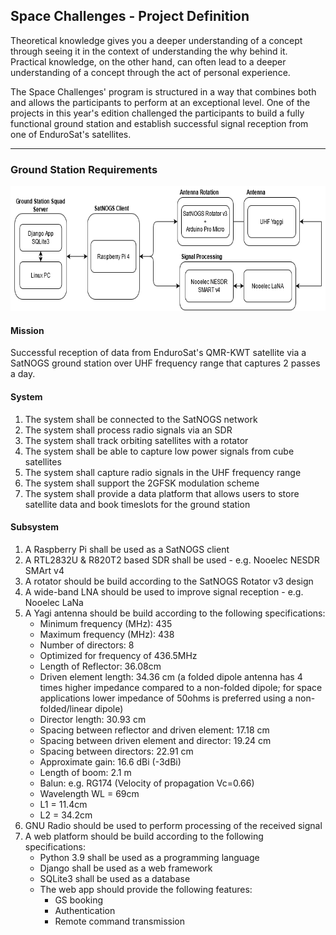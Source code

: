 ## Space Challenges - Project Definition

Theoretical knowledge gives you a deeper understanding of a concept through seeing it in the context of understanding the why behind it.
Practical knowledge, on the other hand, can often lead to a deeper understanding of a concept through the act of personal experience.

The Space Challenges' program is structured in a way that combines both and allows the participants to perform at an exceptional level.
One of the projects in this year's edition challenged the participants to build a fully functional ground station and establish successful signal reception from one of EnduroSat's satellites.

---

### Ground Station Requirements

<img src="https://raw.githubusercontent.com/Silverlined/silverlined.github.io/main/res/diagram.png" alt="Block Diagram" width="700" height="200"> 

#### Mission

Successful reception of data from EnduroSat's QMR-KWT satellite via a SatNOGS ground station over UHF frequency range that captures 2 passes a day.

#### System

1. The system shall be connected to the SatNOGS network
2. The system shall process radio signals via an SDR
3. The system shall track orbiting satellites with a rotator
4. The system shall be able to capture low power signals from cube satellites
5. The system shall capture radio signals in the UHF frequency range
6. The system shall support the 2GFSK modulation scheme
7. The system shall provide a data platform that allows users to store satellite data and book timeslots for the ground station

#### Subsystem

1. A Raspberry Pi shall be used as a SatNOGS client
2. A RTL2832U & R820T2 based SDR shall be used - e.g. Nooelec NESDR SMArt v4
3. A rotator should be build according to the SatNOGS Rotator v3 design
4. A wide-band LNA should be used to improve signal reception - e.g. Nooelec LaNa
5. A Yagi antenna should be build according to the following specifications:
	- Minimum frequency (MHz): 435 
	- Maximum frequency (MHz): 438 
	- Number of directors: 8 
	- Optimized for frequency of 436.5MHz 
	- Length of Reflector: 36.08cm 
	- Driven element length: 34.36 cm (a folded dipole antenna has 4 times higher impedance compared to a non-folded dipole; for space applications lower impedance of 50ohms is preferred using a non-folded/linear dipole)
	- Director length: 30.93 cm 
	- Spacing between reflector and driven element: 17.18 cm 
	- Spacing between driven element and director: 19.24 cm 
	- Spacing between directors: 22.91 cm 
	- Approximate gain: 16.6 dBi (-3dBi) 
	- Length of boom: 2.1 m
	- Balun: e.g. RG174 (Velocity of propagation Vc=0.66)
	- Wavelength WL = 69cm
	- L1 = 11.4cm
	- L2 = 34.2cm
6. GNU Radio should be used to perform processing of the received signal
7. A web platform should be build according to the following specifications:
    - Python 3.9 shall be used as a programming language
    - Django shall be used as a web framework
    - SQLite3 shall be used as a database
    - The web app should provide the following features:
        - GS booking
        - Authentication
        - Remote command transmission

